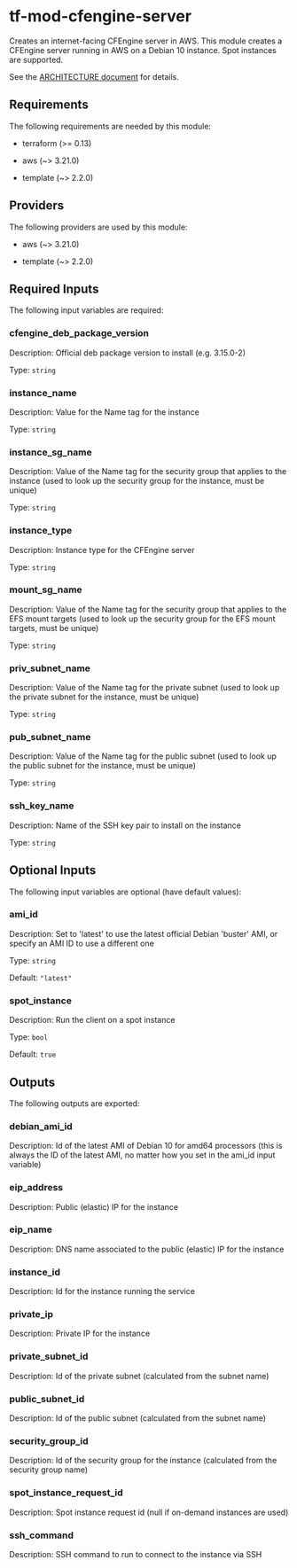 # tf-mod-cfengine-server

Creates an internet-facing CFEngine server in AWS. This module creates a CFEngine server running in AWS on a Debian 10 instance. Spot instances are supported.

See the [ARCHITECTURE document](ARCHITECTURE.md) for details.

## Requirements

The following requirements are needed by this module:

- terraform (>= 0.13)

- aws (~> 3.21.0)

- template (~> 2.2.0)

## Providers

The following providers are used by this module:

- aws (~> 3.21.0)

- template (~> 2.2.0)

## Required Inputs

The following input variables are required:

### cfengine\_deb\_package\_version

Description: Official deb package version to install (e.g. 3.15.0-2)

Type: `string`

### instance\_name

Description: Value for the Name tag for the instance

Type: `string`

### instance\_sg\_name

Description: Value of the Name tag for the security group that applies to the instance (used to look up the security group for the instance, must be unique)

Type: `string`

### instance\_type

Description: Instance type for the CFEngine server

Type: `string`

### mount\_sg\_name

Description: Value of the Name tag for the security group that applies to the EFS mount targets (used to look up the security group for the EFS mount targets, must be unique)

Type: `string`

### priv\_subnet\_name

Description: Value of the Name tag for the private subnet (used to look up the private subnet for the instance, must be unique)

Type: `string`

### pub\_subnet\_name

Description: Value of the Name tag for the public subnet (used to look up the public subnet for the instance, must be unique)

Type: `string`

### ssh\_key\_name

Description: Name of the SSH key pair to install on the instance

Type: `string`

## Optional Inputs

The following input variables are optional (have default values):

### ami\_id

Description: Set to 'latest' to use the latest official Debian 'buster' AMI, or specify an AMI ID to use a different one

Type: `string`

Default: `"latest"`

### spot\_instance

Description: Run the client on a spot instance

Type: `bool`

Default: `true`

## Outputs

The following outputs are exported:

### debian\_ami\_id

Description: Id of the latest AMI of Debian 10 for amd64 processors (this is always the ID of the latest AMI, no matter how you set in the ami\_id input variable)

### eip\_address

Description: Public (elastic) IP for the instance

### eip\_name

Description: DNS name associated to the public (elastic) IP for the instance

### instance\_id

Description: Id for the instance running the service

### private\_ip

Description: Private IP for the instance

### private\_subnet\_id

Description: Id of the private subnet (calculated from the subnet name)

### public\_subnet\_id

Description: Id of the public subnet (calculated from the subnet name)

### security\_group\_id

Description: Id of the security group for the instance (calculated from the security group name)

### spot\_instance\_request\_id

Description: Spot instance request id (null if on-demand instances are used)

### ssh\_command

Description: SSH command to run to connect to the instance via SSH

